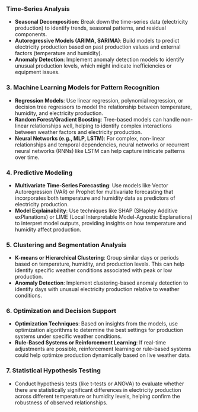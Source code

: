 ### Time-Series Analysis

- **Seasonal Decomposition**: Break down the time-series data (electricity production) to identify trends, seasonal patterns, and residual components.
- **Autoregressive Models (ARIMA, SARIMA)**: Build models to predict electricity production based on past production values and external factors (temperature and humidity).
- **Anomaly Detection**: Implement anomaly detection models to identify unusual production levels, which might indicate inefficiencies or equipment issues.

### 3. Machine Learning Models for Pattern Recognition

- **Regression Models**: Use linear regression, polynomial regression, or decision tree regressors to model the relationship between temperature, humidity, and electricity production.
- **Random Forest/Gradient Boosting**: Tree-based models can handle non-linear relationships well, helping to identify complex interactions between weather factors and electricity production.
- **Neural Networks (e.g., MLP, LSTM)**: For complex, non-linear relationships and temporal dependencies, neural networks or recurrent neural networks (RNNs) like LSTM can help capture intricate patterns over time.

### 4. Predictive Modeling

- **Multivariate Time-Series Forecasting**: Use models like Vector Autoregression (VAR) or Prophet for multivariate forecasting that incorporates both temperature and humidity data as predictors of electricity production.
- **Model Explainability**: Use techniques like SHAP (SHapley Additive exPlanations) or LIME (Local Interpretable Model-Agnostic Explanations) to interpret model outputs, providing insights on how temperature and humidity affect production.

### 5. Clustering and Segmentation Analysis

- **K-means or Hierarchical Clustering**: Group similar days or periods based on temperature, humidity, and production levels. This can help identify specific weather conditions associated with peak or low production.
- **Anomaly Detection**: Implement clustering-based anomaly detection to identify days with unusual electricity production relative to weather conditions.

### 6. Optimization and Decision Support

- **Optimization Techniques**: Based on insights from the models, use optimization algorithms to determine the best settings for production systems under specific weather conditions.
- **Rule-Based Systems or Reinforcement Learning**: If real-time adjustments are possible, reinforcement learning or rule-based systems could help optimize production dynamically based on live weather data.

### 7. Statistical Hypothesis Testing

- Conduct hypothesis tests (like t-tests or ANOVA) to evaluate whether there are statistically significant differences in electricity production across different temperature or humidity levels, helping confirm the robustness of observed relationships.
